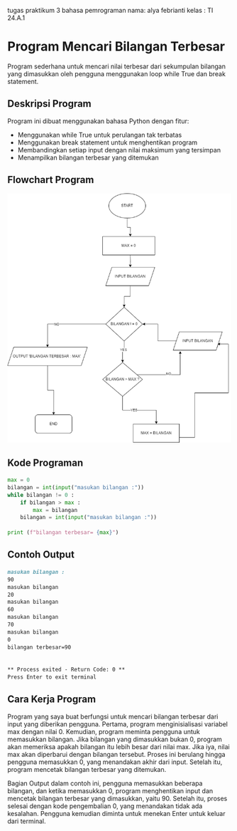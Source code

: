tugas praktikum 3 bahasa pemrograman 
nama: alya febrianti
kelas : TI 24.A.1
# Program Mencari Bilangan Terbesar
Program sederhana untuk mencari nilai terbesar dari sekumpulan bilangan yang dimasukkan oleh pengguna menggunakan loop while True dan break statement.
## Deskripsi Program
Program ini dibuat menggunakan bahasa Python dengan fitur:
- Menggunakan while True untuk perulangan tak terbatas
- Menggunakan break statement untuk menghentikan program
- Membandingkan setiap input dengan nilai maksimum yang tersimpan
- Menampilkan bilangan terbesar yang ditemukan
 ## Flowchart Program
 ![Flowchart](Flowchart.png)

 ## Kode Programan 
```python
max = 0
bilangan = int(input("masukan bilangan :"))
while bilangan != 0 :
    if bilangan > max :
        max = bilangan
    bilangan = int(input("masukan bilangan :"))

print (f"bilangan terbesar= {max}")
```

## Contoh Output
````markdown
masukan bilangan :
90
masukan bilangan
20
masukan bilangan
60
masukan bilangan
70
masukan bilangan
0
bilangan terbesar=90


** Process exited - Return Code: 0 **
Press Enter to exit terminal
````

## Cara Kerja Program

Program yang saya buat berfungsi untuk mencari bilangan terbesar dari input yang diberikan pengguna. Pertama, program menginisialisasi variabel max dengan nilai 0. Kemudian, program meminta pengguna untuk memasukkan bilangan. Jika bilangan yang dimasukkan bukan 0, program akan memeriksa apakah bilangan itu lebih besar dari nilai max. Jika iya, nilai max akan diperbarui dengan bilangan tersebut. Proses ini berulang hingga pengguna memasukkan 0, yang menandakan akhir dari input. Setelah itu, program mencetak bilangan terbesar yang ditemukan. 

Bagian Output
dalam contoh ini, pengguna memasukkan beberapa bilangan, dan ketika memasukkan 0, program menghentikan input dan mencetak bilangan terbesar yang dimasukkan, yaitu 90. Setelah itu, proses selesai dengan kode pengembalian 0, yang menandakan tidak ada kesalahan. Pengguna kemudian diminta untuk menekan Enter untuk keluar dari terminal.



